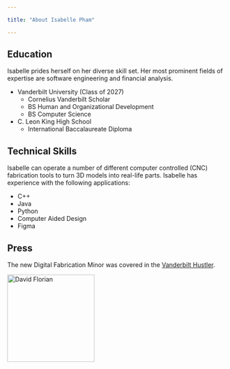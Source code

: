```yaml
---

title: "About Isabelle Pham"

---
```


## Education

Isabelle prides herself on her diverse skill set. Her most prominent fields of expertise are software engineering and financial analysis. 

* Vanderbilt University (Class of 2027)
  * Cornelius Vanderbilt Scholar 
  * BS Human and Organizational Development
  * BS Computer Science 
* C. Leon King High School
  * International Baccalaureate Diploma

## Technical Skills

Isabelle can operate a number of different computer controlled (CNC) fabrication tools to turn 3D models into real-life parts. Isabelle has experience with the following applications:

* C++
* Java
* Python
* Computer Aided Design 
* Figma 

## Press 

The new Digital Fabrication Minor was covered in the [Vanderbilt Hustler](https://vanderbilthustler.com/2022/11/09/digital-fabrication-minor-introduced-for-2022-23-academic-year/).

<img src="/assets/img/David_Headshot_web2.jpg" alt="David Florian" style="width:200px;"/>
